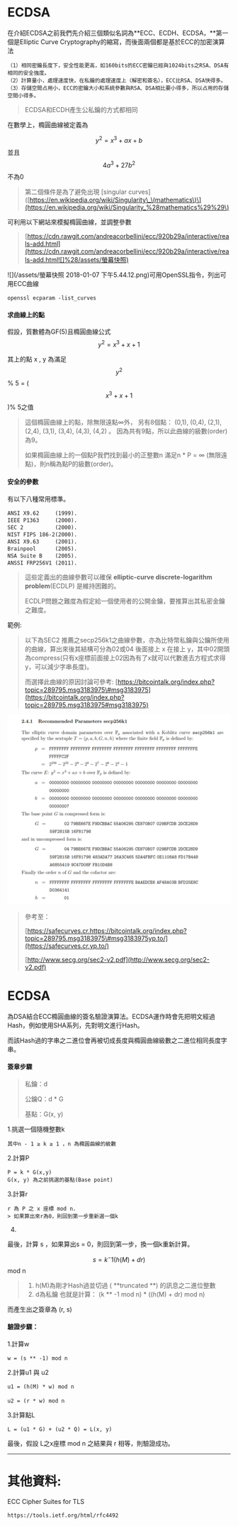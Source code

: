 # ECDSA

在介紹ECDSA之前我們先介紹三個類似名詞為**ECC、ECDH、ECDSA，**第一個是Elliptic Curve Cryptography的縮寫，而後面兩個都是基於ECC的加密演算法

```
（1）相同密鑰長度下，安全性能更高，如160bits的ECC密鑰已經與1024bits之RSA、DSA有相同的安全強度。
（2）計算量小，處理速度快，在私鑰的處理速度上（解密和簽名），ECC比RSA、DSA快得多。
（3）存儲空間占用小，ECC的密鑰大小和系統參數與RSA、DSA相比要小得多，所以占用的存儲空間小得多。
```

> ECDSA和ECDH產生公私鑰的方式都相同

在數學上，橢圓曲線被定義為

$$y^2 = x^3 + ax + b$$ 並且 $$4a^3 + 27b^2 $$不為0

> 第二個條件是為了避免出現 \[singular curves\]\([https://en.wikipedia.org/wiki/Singularity\_\(mathematics\)\](https://en.wikipedia.org/wiki/Singularity_%28mathematics%29%29\)

可利用以下網站來模擬橢圓曲線，並調整參數

> [https://cdn.rawgit.com/andreacorbellini/ecc/920b29a/interactive/reals-add.html](https://cdn.rawgit.com/andreacorbellini/ecc/920b29a/interactive/reals-add.html![]%28/assets/螢幕快照)

![](/assets/螢幕快照 2018-01-07 下午5.44.12.png)可用OpenSSL指令，列出可用ECC曲線

```
openssl ecparam -list_curves
```

#### 求曲線上的點

假設，質數體為GF\(5\)且橢圓曲線公式 $$y^2 = x^3 + x +1$$

其上的點 x , y 為滿足$$y^2 $$ % 5 = \( $$ x^3 + x +1$$ \)% 5之值

> 這個橢圓曲線上的點，除無限遠點∞外， 另有8個點： \(0,1\), \(0,4\), \(2,1\), \(2,4\), \(3,1\), \(3,4\), \(4,3\), \(4,2\) 。 因為共有9點，所以此曲線的級數\(order\)為9。
>
> 如果橢圓曲線上的一個點P我們找到最小的正整數n 滿足n \* P = ∞ \(無限遠點\)，則n稱為點P的級數\(order\)。

#### 安全的參數

有以下八種常用標準。

```
ANSI X9.62     (1999).
IEEE P1363     (2000).
SEC 2          (2000).
NIST FIPS 186-2(2000).
ANSI X9.63     (2001).
Brainpool      (2005).
NSA Suite B    (2005).
ANSSI FRP256V1 (2011).
```

> 這些定義出的曲線參數可以確保 **elliptic-curve discrete-logarithm problem**\(ECDLP\) 是維持困難的。
>
> ECDLP問題之難度為假定給一個使用者的公開金鑰，要推算出其私密金鑰之難度。

範例:

> 以下為SEC2 推薦之secp256k1之曲線參數，亦為比特幣私鑰與公鑰所使用的曲線，算出來後其結構可分為02或04 後面接上 x 在接上 y，其中02開頭為compress\(只有x座標前面接上02因為有了x就可以代數進去方程式求得y，可以減少字串長度\)。
>
> 而選擇此曲線的原因討論可參考: [https://bitcointalk.org/index.php?topic=289795.msg3183975\#msg3183975](https://bitcointalk.org/index.php?topic=289795.msg3183975#msg3183975)

![](/assets/ks.png)

> 參考至：
>
> [https://safecurves.cr.https://bitcointalk.org/index.php?topic=289795.msg3183975\#msg3183975yp.to/](https://safecurves.cr.yp.to/)
>
> [http://www.secg.org/sec2-v2.pdf](http://www.secg.org/sec2-v2.pdf)

# ECDSA

為DSA結合ECC橢圓曲線的簽名驗證演算法。ECDSA運作時會先把明文經過Hash，例如使用SHA系列，先對明文進行Hash。

而該Hash過的字串之二進位會再被切成長度與橢圓曲線級數之二進位相同長度字串。

#### 簽章步驟

> 私鑰：d
>
> 公鑰Q：d \* G
>
> 基點：G\(x, y\)

1.挑選一個隨機整數k

```
其中n - 1 ≥ k ≥ 1 ，n 為橢圓曲線的級數
```

2.計算P

```
P = k * G(x,y)
G(x, y) 為之前挑選的基點(Base point)
```

3.計算r

```
r 為 P 之 x 座標 mod n. 
> 如果算出來r為0，則回到第一步重新選一個k
```

4.

最後，計算 s ，如果算出s = 0，則回到第一步，換一個k重新計算。

$$s = k^-1 (h(M) + dr) $$ mod n

> 1. h\(M\)為剛才Hash過並切過 \( **truncated **\) 的訊息之二進位整數 
> 2. d為私鑰
>    也就是計算： \(k \*\* -1 mod n\)  \* \(\(h\(M\) + dr\) mod n\)

而產生出之簽章為 \(r, s\)

#### 驗證步驟：

1.計算w

```
w = (s ** -1) mod n
```

2.計算u1 與 u2

```
u1 = (h(M) * w) mod n

u2 = (r * w) mod n
```

3.計算點L

```
L = (u1 * G) + (u2 * Q) = L(x, y)
```

最後，假設 L之x座標 mod n 之結果與 r 相等，則驗證成功。

---

# 其他資料:

ECC Cipher Suites for TLS

```
https://tools.ietf.org/html/rfc4492
```



